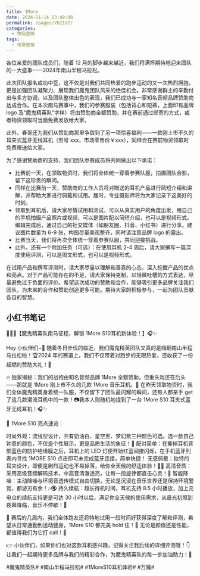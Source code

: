```yaml
---
title: 1More
date: 2024-11-14 13:49:08
permalink: /pages/7b21d7/
categories: 
  - 市场营销
tags: 
  - 市场营销
---
```


各位亲爱的团队成员们，随着 12 月的脚步越来越近，我们将满怀期待地迎来团队的一大盛事——2024年南山半程马拉松。

此次团队报名成功中签，这不仅是对我们共同热爱的跑步运动的又一次热烈拥抱，更是加强团队凝聚力、展现我们魔鬼团队风采的绝佳机会。非常感谢群主的辛勤付出与多方协调，以及团队整体出色的表现，我们已成功与一家知名音频品牌赞助商达成合作。在本次南马赛事中，我们的参赛服装（包括背心和短裤，上面印有品牌 logo 及“魔鬼精英队”字样）将由赞助商全额赞助，并在赛前通过邮寄的方式，或者物资领取时当面免费发放给大家。

此外，春哥还为我们从赞助商那里争取到了另一项惊喜福利——一款刚上市不久的耳夹式蓝牙无线耳机（型号 xxx，市场零售价￥xxx），同样会在赛前物资领取时免费赠送给大家。

为了感谢赞助商的支持，我们团队参赛成员将共同做出以下承诺：

- 比赛前一天，在领取物资时，我们将全体统一穿着参赛队服，拍摄团队合影，留下这珍贵的瞬间。
- 同样在比赛前一天，赞助商的工作人员将对赠送的耳机产品进行简短介绍和讲解，并帮助大家进行佩戴和试用。届时，专业摄影师将为大家记录下这美好的时刻。
- 领取到耳机后，请大家尽情试用和测试，可以从真实用户的角度出发，用自己的手机拍摄产品照片或视频，可以是图片配以简短介绍，也可以是视频形式。编辑完成后，通过自己的社交媒体（如朋友圈、抖音、小红书）进行分享。建议图片数量为 6-9 张，构图尽量美观整齐，同时请注意品牌 logo 的露出。
- 比赛当天，我们将再次全体统一穿着参赛队服，共同迎接挑战。
- 此外，还有一个附加任务（可选）：在使用耳机 2-4 周后，请大家撰写一篇深度使用评测，可以是图文形式，也可以是视频形式。

在试用产品和撰写评测时，请大家尽量以理解和善意的心态，深入挖掘产品的优点和亮点。对于产品可能存在的不足，请大家保持克制，以轻微吐槽的方式表达，尽量避免过于负面的评价。希望这次成功的赞助和合作，能够吸引更多品牌关注我们团队，为未来的合作和赞助创造更多可能。期待大家的积极参与，一起为团队贡献各自的智慧。

## 小红书笔记

🏃‍♀️💨【魔鬼精英队南马征程，解锁 1More S10耳机新体验！】🎧✨

Hey 小伙伴们~👋 随着冬日步伐的临近，我们魔鬼精英团队又真的是嗨翻南山半程马拉松啦！🏆2024 年的赛道上，我们不仅带着对跑步的无限热爱，还收获了一份超燃的赞助大礼！🎁

🔥 独家揭秘：我们的战袍由知名音频品牌 1More 全额赞助，但重头戏还在后头——那就是 1More 刚上市不久的几款 1More 音乐耳机。📸 在昨天领取物资时，我们全体魔鬼精英身着统一队服，不仅留下了团队最闪耀的瞬间，还每人都亲手 get 了这几款潮流耳机中的一款！📷我本人则随机地提到了一台 1More S10 耳夹式蓝牙无线耳机！🎧✨

🌈 1More S10 亮点速览：

时尚外观：流线型设计，共有奶油白、星空黑、梦幻紫三种颜色可选。选一款自己钟意的颜色，不仅是个性展示，更是品质生活的象征！🌟
配对简单：在撕掉耳机背部蓝色的防护绝缘膜之后，耳机上的 LED 灯便开始红蓝间接闪烁，在手机蓝牙列表内寻找 1MORE S10 点击即可未完成蓝牙连接，简单快捷！
无感佩戴：独特的耳夹设计，即便是剧烈运动也不易掉落，给你全天候的舒适体验！🏃‍♂️
高清音质：采用高级音频解码技术，中高音清澈透亮，让每一段旋律都直击心灵！🎵
智能降噪：主动降噪与环境音透传模式自由切换，无论是沉浸在音乐世界还是保持环境警觉，都游刃有余！🎶🔇
持久续航：超长待机时间，耳机支持 8.5 小时播放，加上充电仓的续航支持更是可达 30 小时以后，满足你全天候的使用需求，从晨光初照到夜幕降临，音乐不停歇！🔋

📝 赛后的几周内，我们全体跑友还将特地试用一段时间好获得深度了解和评测，希望从日常通勤到运动健身，1More S10 都完美 hold 住！💪 无论是颜值还是性能，都值得我们为它打 call！📢

👉 小伙伴们，如果你们也对这款耳机感兴趣，记得关注我后续的详细评测哦！👇 让我们一起期待更多品牌与我们的精彩合作，为魔鬼精英队的每一步加油助力！🚀

#魔鬼精英队# #南山半程马拉松# #1MoreS10耳机体验# #万魔#

